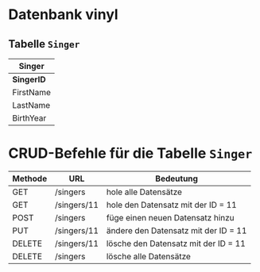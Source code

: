# Datenbank vinyl

## Tabelle `Singer`

|Singer|
|-----------|
|**SingerID**|
|FirstName|
|LastName|
|BirthYear|

# CRUD-Befehle für die Tabelle `Singer`

Methode | URL | Bedeutung
--------| ----| ---------
GET|/singers| hole alle Datensätze 
GET| /singers/11| hole den Datensatz mit der ID = 11
POST| /singers | füge einen neuen Datensatz hinzu
PUT | /singers/11 | ändere den Datensatz mit der ID = 11
DELETE| /singers/11 | lösche den Datensatz mit der ID = 11
DELETE | /singers   | lösche alle Datensätze 
